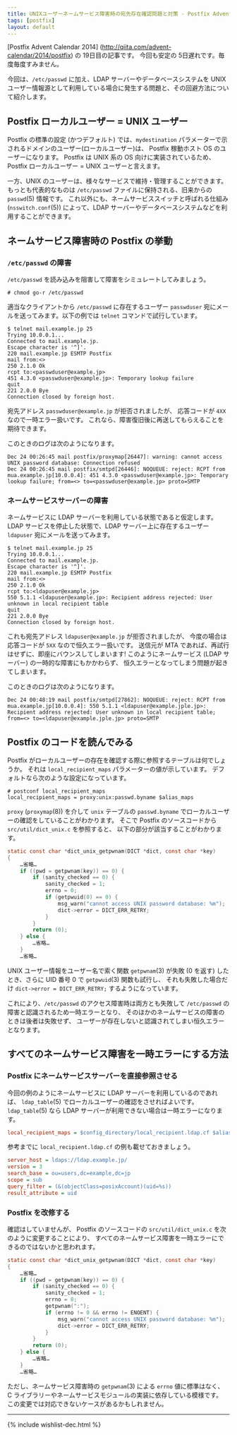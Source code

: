 ```yaml
---
title: UNIXユーザーネームサービス障害時の宛先存在確認問題と対策 - Postfix Advent Calendar 2014
tags: [postfix]
layout: default
---
```


[Postfix Advent Calendar 2014]
(http://qiita.com/advent-calendar/2014/postfix) の 19日目の記事です。
今回も安定の 5日遅れです。毎度毎度すみません。

今回は、`/etc/passwd` に加え、LDAP サーバーやデータベースシステムを UNIX
ユーザー情報源として利用している場合に発生する問題と、その回避方法について紹介します。

Postfix ローカルユーザー = UNIX ユーザー
----------------------------------------------------------------------

Postfix の標準の設定 (かつデフォルト) では、`mydestination`
パラメーターで示されるドメインのユーザー(ローカルユーザー)は、
Postfix 稼動ホスト OS のユーザーになります。
Postfix は UNIX 系の OS 向けに実装されているため、
Postfix ローカルユーザー = UNIX ユーザーと言えます。

一方、UNIX のユーザーは、様々なサービスで維持・管理することができます。
もっとも代表的なものは `/etc/passwd` ファイルに保持される、旧来からの
`passwd`(5) 情報です。
これ以外にも、ネームサービススイッチと呼ばれる仕組み (`nsswitch.conf`(5))
によって、LDAP サーバーやデータベースシステムなどを利用することができます。

ネームサービス障害時の Postfix の挙動
----------------------------------------------------------------------

### `/etc/passwd` の障害

`/etc/passwd` を読み込みを阻害して障害をシミュレートしてみましょう。

```console
# chmod go-r /etc/passwd
```

適当なクライアントから `/etc/passwd` に存在するユーザー `passwduser`
宛にメールを送ってみます。以下の例では `telnet` コマンドで試行しています。

```console
$ telnet mail.example.jp 25
Trying 10.0.0.1...
Connected to mail.example.jp.
Escape character is '^]'.
220 mail.example.jp ESMTP Postfix
mail from:<>
250 2.1.0 Ok
rcpt to:<passwduser@example.jp>
451 4.3.0 <passwduser@example.jp>: Temporary lookup failure
quit
221 2.0.0 Bye
Connection closed by foreign host.
```

宛先アドレス `passwduser@example.jp` が拒否されましたが、
応答コードが `4XX` なので一時エラー扱いです。
これなら、障害復旧後に再送してもらえることを期待できます。

このときのログは次のようになります。

```
Dec 24 00:26:45 mail postfix/proxymap[26447]: warning: cannot access UNIX password database: Connection refused
Dec 24 00:26:45 mail postfix/smtpd[26446]: NOQUEUE: reject: RCPT from mua.example.jp[10.0.0.4]: 451 4.3.0 <passwduser@example.jp>: Temporary lookup failure; from=<> to=<passwduser@example.jp> proto=SMTP
```

### ネームサービスサーバーの障害

ネームサービスに LDAP サーバーを利用している状態であると仮定します。
LDAP サービスを停止した状態で、LDAP サーバー上に存在するユーザー `ldapuser`
宛にメールを送ってみます。

```console
$ telnet mail.example.jp 25
Trying 10.0.0.1...
Connected to mail.example.jp.
Escape character is '^]'.
220 mail.example.jp ESMTP Postfix
mail from:<>
250 2.1.0 Ok
rcpt to:<ldapuser@example.jp>
550 5.1.1 <ldapuser@example.jp>: Recipient address rejected: User unknown in local recipient table
quit
221 2.0.0 Bye
Connection closed by foreign host.
```

これも宛先アドレス `ldapuser@example.jp` が拒否されましたが、
今度の場合は応答コードが `5XX` なので恒久エラー扱いです。
送信元が MTA であれば、再試行はせずに、即座にバウンスしてしまいます!
このようにネームサービス (LDAP サーバー) の一時的な障害にもかかわらず、
恒久エラーとなってしまう問題が起きてしまいます。

このときのログは次のようになります。

```
Dec 24 00:48:19 mail postfix/smtpd[27862]: NOQUEUE: reject: RCPT from mua.example.jp[10.0.0.4]: 550 5.1.1 <ldapuser@example.jple.jp>: Recipient address rejected: User unknown in local recipient table; from=<> to=<ldapuser@example.jple.jp> proto=SMTP
```

Postfix のコードを読んでみる
----------------------------------------------------------------------

Postfix がローカルユーザーの存在を確認する際に参照するテーブルは何でしょうか。
それは `local_recipient_maps` パラメーターの値が示しています。
デフォルトなら次のような設定になっています。

```console
# postconf local_recipient_maps
local_recipient_maps = proxy:unix:passwd.byname $alias_maps
```

`proxy` (`proxymap`(8)) を介して `unix` テーブルの `passwd.byname`
でローカルユーザーの確認をしていることがわかります。
そこで Postfix のソースコードから `src/util/dict_unix.c` を参照すると、
以下の部分が該当することがわかります。

```c
static const char *dict_unix_getpwnam(DICT *dict, const char *key)
{
    …省略…
    if ((pwd = getpwnam(key)) == 0) {
        if (sanity_checked == 0) {
            sanity_checked = 1;
            errno = 0;
            if (getpwuid(0) == 0) {
                msg_warn("cannot access UNIX password database: %m");
                dict->error = DICT_ERR_RETRY;
            }
        }
        return (0);
    } else {
        …省略…
    }
    …省略…
```

UNIX ユーザー情報をユーザー名で索く関数 `getpwnam`(3) が失敗 (0 を返す)
したとき、さらに UID 番号 0 で `getpwuid`(3) 関数も試行し、
それも失敗した場合だけ `dict->error = DICT_ERR_RETRY;` するようになっています。

これにより、`/etc/passwd`
のアクセス障害時は両方とも失敗して `/etc/passwd` の障害と認識されるため一時エラーとなり、
そのほかのネームサービスの障害のときは後者は失敗せず、
ユーザーが存在しないと認識されてしまい恒久エラーとなります。

すべてのネームサービス障害を一時エラーにする方法
----------------------------------------------------------------------

### Postfix にネームサービスサーバーを直接参照させる

今回の例のようにネームサービスに LDAP サーバーを利用しているのであれば、
`ldap_table`(5) でローカルユーザーの確認をさせればよいです。
`ldap_table`(5) なら LDAP サーバーが利用できない場合は一時エラーになります。

```cfg
local_recipient_maps = $config_directory/local_recipient.ldap.cf $alias_maps
```

参考までに `local_recipient.ldap.cf` の例も載せておきましょう。

```cfg
server_host = ldaps://ldap.example.jp/
version = 3
search_base = ou=users,dc=example,dc=jp
scope = sub
query_filter = (&(objectClass=posixAccount)(uid=%s))
result_attribute = uid
```

### Postfix を改修する

確認はしていませんが、
Postfix のソースコードの `src/util/dict_unix.c` を次のように変更することにより、
すべてのネームサービス障害を一時エラーにできるのではないかと思われます。

```c
static const char *dict_unix_getpwnam(DICT *dict, const char *key)
{
    …省略…
    if ((pwd = getpwnam(key)) == 0) {
        if (sanity_checked == 0) {
            sanity_checked = 1;
            errno = 0;
            getpwnam(":");
            if (errno != 0 && errno != ENOENT) {
                msg_warn("cannot access UNIX password database: %m");
                dict->error = DICT_ERR_RETRY;
            }
        }
        return (0);
    } else {
        …省略…
    }
    …省略…
```

ただし、ネームサービス障害時の `getpwnam`(3) による `errno` 値に標準はなく、
C ライブラリーやネームサービスモジュールの実装に依存している模様です。
この変更では対応できないケースがあるかもしれません。

* * *

{% include wishlist-dec.html %}

